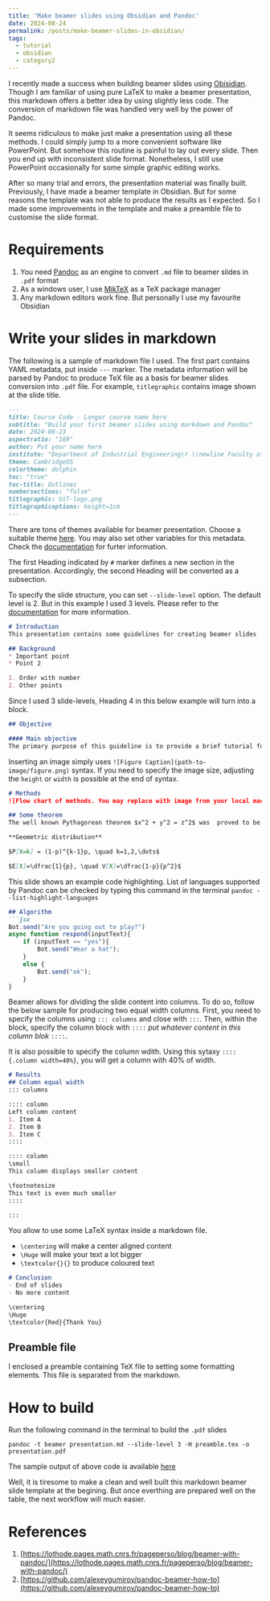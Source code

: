 ```yaml
---
title: 'Make beamer slides using Obsidian and Pandoc'
date: 2024-08-24
permalink: /posts/make-beamer-slides-in-obsidian/
tags:
  - tutorial
  - obsidian
  - category2
---
```


I recently made a success when building beamer slides using [Obisidian](https://obsidian.md/). Though I am familiar of using pure LaTeX to make a beamer presentation, this markdown offers a better idea by using slightly less code. The conversion of markdown file was handled very well by the power of Pandoc. 

It seems ridiculous to make just make a presentation using all these methods. I could simply jump to a more convenient software like PowerPoint. But somehow this routine is painful to lay out every slide. Then you end up with inconsistent slide format. Nonetheless, I still use PowerPoint occasionally for some simple graphic editing works.

After so many trial and errors, the presentation material was finally built. Previously, I have made a beamer template in Obsidian. But for some reasons the template was not able to produce the results as I expected. So I made some improvements in the template and make a preamble file to customise the slide format.

Requirements
======
1. You need [Pandoc](https://pandoc.org/) as an engine to convert `.md` file to beamer slides in `.pdf` format
2. As a windows user, I use [MikTeX](https://miktex.org/) as a TeX package manager
3. Any markdown editors work fine. But personally I use my favourite Obsidian

Write your slides in markdown
======
The following is a sample of markdown file I used. The first part contains YAML metadata, put inside `---` marker. The metadata information will be parsed by Pandoc to produce TeX file as a basis for beamer slides conversion into `.pdf` file. For example, `titlegraphic` contains image shown at the slide title.

```markdown
---
title: Course Code - Longer course name here
subtitle: "Build your first beamer slides using markdown and Pandoc"
date: 2024-08-23	
aspectratio: "169"
author: Put your name here
institute: "Department of Industrial Engineering\r \\newline Faculty of Engineering Science and Technology"
theme: CambridgeUS
colortheme: dolphin
toc: "true"
toc-title: Outlines
numbersections: "false"	
titlegraphic: UiT-logo.png
titlegraphicoptions: height=1cm
---
```

There are tons of themes available for beamer presentation. Choose a suitable theme [here](https://hartwork.org/beamer-theme-matrix/). You may also set other variables for this metadata. Check the [documentation](https://pandoc.org/MANUAL.html#variables-for-beamer-slides) for furter information.

The first Heading indicated by `#` marker defines a new section in the presentation. Accordingly, the second Heading will be converted as a subsection. 

To specify the slide structure, you can set `--slide-level` option. The default level is 2. But in this example I used 3 levels. Please refer to the [documentation](https://pandoc.org/MANUAL.html#structuring-the-slide-show) for more information.

```markdown
# Introduction
This presentation contains some guidelines for creating beamer slides

## Background
* Important point
* Point 2

1. Order with number
2. Other points
```

Since I used 3 slide-levels, Heading 4 in this below example will turn into a block. 
```markdown
## Objective

#### Main objective
The primary purpose of this guideline is to provide a brief tutorial for creating beamer slides
```

Inserting an image simply uses `![Figure Caption](path-to-image/figure.png)` syntax. If you need to specify the image size, adjusting the `height` or `width` is possible at the end of syntax.
```markdown
# Methods
![Flow chart of methods. You may replace with image from your local machine](https://assets-global.website-files.com/6184b461a39ff13bfb8c0556/618b7df8770a665e3c5cd9d2_sample-flowchart.jpeg){height=70%}

## Some theorem
The well known Pythagorean theorem $x^2 + y^2 = z^2$ was  proved to be invalid for other exponents. 

**Geometric distribution**

$P[X=k] = (1-p)^{k-1}p, \quad k=1,2,\dots$

$E[X]=\dfrac{1}{p}, \quad V[X]=\dfrac{1-p}{p^2}$

```

This slide shows an example code highlighting. List of languages supported by Pandoc can be checked by typing this command in the terminal `pandoc --list-highlight-languages`
```markdown
## Algorithm
```jsx
Bot.send("Are you going out to play?")
async function respond(inputText){
    if (inputText == "yes"){
        Bot.send("Wear a hat");
    }
    else {
        Bot.send("ok");
    }
}
```

Beamer allows for dividing the slide content into columns. To do so, follow the below sample for producing two equal width columns. First, you need to specify the columns using `::: columns` and close with `:::`. Then, within the block, specify the column block with `::::` *put whatever content in this column blok* `::::`. 

It is also possible to specify the column wdith. Using this sytaxy `:::: {.column width=40%}`, you will get a column with 40% of width.
```markdown
# Results
## Column equal width
::: columns

:::: column
Left column content
1. Item A
2. Item B
3. Item C
::::

:::: column
\small
This column displays smaller content

\footnotesize
This text is even much smaller
::::

:::
```

You allow to use some LaTeX syntax inside a markdown file. 
- `\centering` will make a center aligned content
- `\Huge` will make your text a lot bigger
- `\textcolor{}{}` to produce coloured text

```markdown
# Conclusion
- End of slides
- No more content

\centering
\Huge
\textcolor{Red}{Thank You}

```

Preamble file
------
I enclosed a preamble containing TeX file to setting some formatting elements. This file is separated from the markdown.

How to build
======
Run the following command in the terminal to build the `.pdf` slides

`pandoc -t beamer presentation.md --slide-level 3 -H preamble.tex -o presentation.pdf`

The sample output of above code is available [here](files/slides-with-obsidian.pdf)

Well, it is tiresome to make a clean and well built this markdown beamer slide template at the begining. But once everthing are prepared well on the table, the next workflow will much easier.

References
======
1. [https://lothode.pages.math.cnrs.fr/pageperso/blog/beamer-with-pandoc/](https://lothode.pages.math.cnrs.fr/pageperso/blog/beamer-with-pandoc/)
2. [https://github.com/alexeygumirov/pandoc-beamer-how-to](https://github.com/alexeygumirov/pandoc-beamer-how-to)

